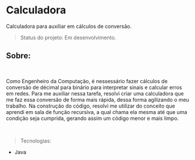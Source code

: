 <h1>Calculadora</h1>

Calculadora para auxiliar em cálculos de conversão.

>Status do projeto: Em desenvolvimento.

<h2>Sobre:</h2>
<br>
<p>Como Engenheiro da Computação, é nessessário fazer cálculos de conversão de décimal para binário para interpretar sinais e calcular erros em redes. Para me auxiliar nessa tarefa, resolvi criar uma calculadora que me faz essa conversão de forma mais rápida, dessa forma agilizando o meu trabalho. Na construção do código, resolvi me utilizar do conceito que aprendi em sala de função recursiva, a qual chama ela mesma até que uma condição seja cumprida, gerando assim um código menor e mais limpo.</p>

<br>

>Tecnologias:
* Java